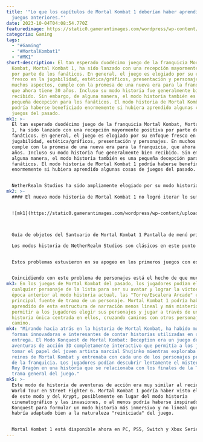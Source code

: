 ```yaml
---
title: '"Lo que los capítulos de Mortal Kombat 1 deberían haber aprendido de
  juegos anteriores."'
date: 2023-10-04T04:08:54.770Z
featuredimage: https://static0.gamerantimages.com/wordpress/wp-content/uploads/2023/10/untitled-design-2.jpg?q=50&fit=contain&w=1140&h=&dpr=1.5
categoria: Gaming
tags:
  - "#Gaming"
  - "#MortalKombat1"
  - "#MK1"
short-description: El tan esperado duodécimo juego de la franquicia Mortal
  Kombat, Mortal Kombat 1, ha sido lanzado con una recepción mayormente positiva
  por parte de los fanáticos. En general, el juego es elogiado por su enfoque
  fresco en la jugabilidad, estética/gráficos, presentación y personajes. En
  muchos aspectos, cumple con la promesa de una nueva era para la franquicia,
  que ahora tiene 30 años. Incluso su modo historia fue generalmente bien
  recibido. Sin embargo, de alguna manera, el modo historia también es una
  pequeña decepción para los fanáticos. El modo historia de Mortal Kombat 1
  podría haberse beneficiado enormemente si hubiera aprendido algunas cosas de
  juegos del pasado.
mk1: >-
  El tan esperado duodécimo juego de la franquicia Mortal Kombat, Mortal Kombat
  1, ha sido lanzado con una recepción mayormente positiva por parte de los
  fanáticos. En general, el juego es elogiado por su enfoque fresco en la
  jugabilidad, estética/gráficos, presentación y personajes. En muchos aspectos,
  cumple con la promesa de una nueva era para la franquicia, que ahora tiene 30
  años. Incluso su modo historia fue generalmente bien recibido. Sin embargo, de
  alguna manera, el modo historia también es una pequeña decepción para los
  fanáticos. El modo historia de Mortal Kombat 1 podría haberse beneficiado
  enormemente si hubiera aprendido algunas cosas de juegos del pasado.


  NetherRealm Studios ha sido ampliamente elogiado por su modo historia cinematográfico presentado en sus juegos. El formato actual de estos modos historia se originó en 2008 con Mortal Kombat vs. DC Universe. Estos modos historia esencialmente se desarrollan como una película en la que los jugadores siguen a un personaje específico por capítulo y luchan en batallas como ellos entre las escenas cinematográficas. Cada capítulo se centra en un personaje diferente y cada uno contiene un cierto número de peleas que los jugadores deben ganar. Después de seis juegos con esta estructura, MK1 debería haber sido una oportunidad para aprender del pasado y crear algo nuevo para el futuro.
mk2: >-
  #### El nuevo modo historia de Mortal Kombat 1 no logró iterar lo suficiente


  ![mk1](https://static0.gamerantimages.com/wordpress/wp-content/uploads/2023/09/mortal-kombat-1-shrine-items-guide-main-menu-screen-home.jpg?q=50&fit=crop&w=1500&dpr=1.5 "mk1")



  Guía de objetos del Santuario de Mortal Kombat 1 Pantalla de menú principal Inicio

  Los modos historia de NetherRealm Studios son clásicos en este punto y han estado presentes durante bastante tiempo. Cada gran entrega ha incluido algo único y ha contribuido a un paquete de juego en general increíble. Pero también tienen algunos inconvenientes. Debido al hecho de que cada personaje debe tener un cierto número de peleas, a menudo hay situaciones que se sienten extremadamente forzadas, como una pequeña discusión entre amigos que conduce a una pelea de Mortal Kombat a gran escala.


  Estos problemas estuvieron en su apogeo en los primeros juegos con esta estructura de modo historia, pero han persistido hasta cierto punto hasta MK1. Está claro que los escritores/desarrolladores han mejorado la motivación para las peleas en el modo historia en general, pero debido a la estructura de los capítulos, esto es inevitable hasta cierto punto.


  Coincidiendo con este problema de personajes está el hecho de que muchos de los modos historia de NetherRealm solo muestran la perspectiva de los "buenos", por lo que los personajes villanos favoritos de los fanáticos a menudo son simplemente utilizados como sacos de boxeo. Por supuesto, esto se ha abordado en gran medida en MK1, ya que ahora muchos villanos se unen a los héroes y reciben un enfoque más equilibrado.
mk3: En los juegos de Mortal Kombat del pasado, los jugadores podían elegir
  cualquier personaje de la lista para ser su avatar y lograr la victoria. En la
  época anterior al modo historia actual, las "Torre/Escalera Arcade" eran la
  principal fuente de trama de un personaje. Mortal Kombat 1 podría haber
  aprendido de esta estructura de narración menos lineal y más misteriosa para
  permitir a los jugadores elegir sus personajes y jugar a través de una
  historia única centrada en ellos, cruzando caminos con otros personajes en el
  camino.
mk4: "Mirando hacia atrás en la historia de Mortal Kombat, ha habido muchas
  formas innovadoras e interesantes de contar historias utilizadas en cada
  entrega. El Modo Konquest de Mortal Kombat: Deception era un juego de
  aventuras de acción 3D completamente interactivo que permitía a los jugadores
  tomar el papel del joven artista marcial Shujinko mientras exploraba los
  reinos de Mortal Kombat y entrenaba con cada uno de los personajes principales
  de la franquicia. Los jugadores podían descubrir lentamente el misterio del
  Rey Dragón en una historia que se relacionaba con los finales de la Torre y la
  trama general del juego."
mk5: >-
  Este modo de historia de aventuras de acción era muy similar al reciente Modo
  World Tour en Street Fighter 6. Mortal Kombat 1 podría haber visto el regreso
  de este modo y del Krypt, posiblemente en lugar del modo historia
  cinematográfico y las invasiones, o al menos podría haberse inspirado en
  Konquest para formular un modo historia más inmersivo y no lineal que se
  habría adaptado bien a la naturaleza "reiniciada" del juego.


  Mortal Kombat 1 está disponible ahora en PC, PS5, Switch y Xbox Series X/S.
---
```


